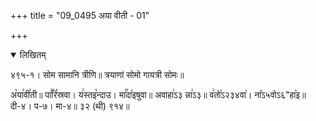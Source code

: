 +++
title = "09_0495 अया वीती - 01"

+++
<details open><summary>लिखितम्</summary>

४९५-१। सोम सामानि त्रीणि॥ त्रयाणां सोमो गायत्री सोमः॥

अ꣥या꣯वी꣯ती॥ पा꣢꣯रि꣡स्रवा। य꣢स्तइ꣡न्दाउ। मा꣢꣯दा꣡इषुवा॥ अवाहा꣢ऽ३ न्ना꣢ऽ३॥ व꣢तो꣡ऽ२३४वा꣥। ना꣤ऽ५वोऽ६"हा꣥इ॥ दी-४। प-७। मा-४॥ ३२ (थी) ९१४॥
</details>